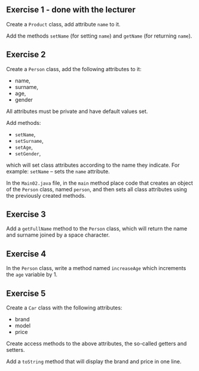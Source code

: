 ## Exercise 1 - done with the lecturer

Create a `Product` class, add attribute `name` to it. 

Add the methods `setName` (for setting `name`) and `getName` (for returning `name`).



## Exercise 2

Create a `Person` class, add the following attributes to it:

- name,
- surname,
- age,
- gender

All attributes must be private and have default values set.

Add methods:  
- `setName`,
- `setSurname`,
- `setAge`,
- `setGender`,  

which will set class attributes according to the name they indicate.
For example: `setName` – sets the `name` attribute.

In the `Main02.java` file, in the `main` method place code that creates an object of the `Person` class, named `person`, and then sets all class attributes using the previously created methods.



## Exercise 3

Add a `getFullName` method to the `Person` class, which will return the name and surname joined by a space character.



## Exercise 4

In the `Person` class, write a method named `increaseAge` which increments the `age` variable by 1.



## Exercise 5

Create a `Car` class with the following attributes:

- brand
- model
- price

Create access methods to the above attributes, the so-called getters and setters.

Add a `toString` method that will display the brand and price in one line.


